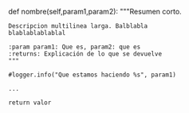 def nombre(self,param1,param2):
    """Resumen corto.
    
    Descripcion multilinea larga. Balblabla
    blablablablablal
    
    :param param1: Que es, param2: que es
    :returns: Explicación de lo que se devuelve
    """

    #logger.info("Que estamos haciendo %s", param1)

    ...

    return valor
